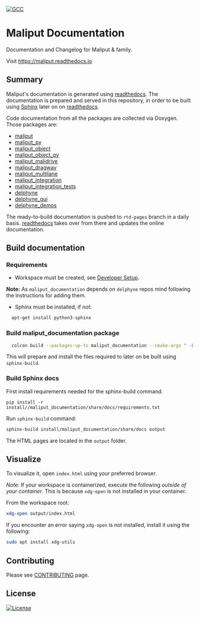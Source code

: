 [![GCC](https://github.com/maliput/maliput_documentation/actions/workflows/build.yml/badge.svg)](https://github.com/maliput/maliput_documentation/actions/workflows/build.yml)

# Maliput Documentation

Documentation and Changelog for Maliput & family.

Visit https://maliput.readthedocs.io

## Summary

Maliput's documentation is generated using [readthedocs](https://readthedocs.org/).
The documentation is prepared and served in this repository, in order to be built using [Sphinx](https://www.sphinx-doc.org/en/master/) later on on [readthedocs](https://readthedocs.org/).

Code documentation from all the packages are collected via Doxygen. Those packages are:
 - [maliput](https://github.com/maliput/maliput)
 - [maliput_py](https://github.com/maliput/maliput_py)
 - [maliput_object](https://github.com/maliput/maliput_object)
 - [maliput_object_py](https://github.com/maliput/maliput_object_py)
 - [maliput_malidrive](https://github.com/maliput/maliput_malidrive)
 - [maliput_dragway](https://github.com/maliput/maliput_dragway)
 - [maliput_multilane](https://github.com/maliput/maliput_multilane)
 - [maliput_integration](https://github.com/maliput/maliput_integration)
 - [maliput_integration_tests](https://github.com/maliput/maliput_integration_tests)
 - [delphyne](https://github.com/maliput/delphyne)
 - [delphyne_gui](https://github.com/maliput/delphyne_gui)
 - [delphyne_demos](https://github.com/maliput/delphyne_demos)

The ready-to-build documentation is pushed to `rtd-pages` branch in a daily basis. [readthedocs](https://readthedocs.org/) takes over from there
and updates the online documentation.

## Build documentation

### Requirements

 * Workspace must be created, see [Developer Setup](https://maliput.readthedocs.io/en/latest/developer_setup.html).

__Note:__ As `maliput_documentation` depends on `delphyne` repos mind following the instructions for adding them.

 * Sphinx must be installed, if not:
  ```sh
    apt-get install python3-sphinx
  ```

### Build maliput_documentation package

```sh
  colcon build --packages-up-to maliput_documentation --cmake-args " -DBUILD_DOCS=On"
```
This will prepare and install the files required to later on be built using `sphinx-build`.

### Build Sphinx docs

First install requirements needed for the sphinx-build command.

`pip install -r install//maliput_documentation/share/docs/requirements.txt`

Run `sphinx-build` command:
```sh
sphinx-build install/maliput_documentation/share/docs output
```

The HTML pages are located in the `output` folder.

## Visualize

To visualize it, open `index.html` using your preferred browser.

_Note:_ If your workspace is containerized, execute the following *outside of your container*. This is because
`xdg-open` is not installed in your container.

From the workspace root:

```sh
xdg-open output/index.html
```

If you encounter an error saying `xdg-open` is not installed, install it using the following:

```sh
sudo apt install xdg-utils
```

## Contributing

Please see [CONTRIBUTING](https://maliput.readthedocs.io/en/latest/contributing.html) page.

## License

[![License](https://img.shields.io/badge/License-BSD_3--Clause-blue.svg)](https://github.com/maliput/maliput_documentation/blob/main/LICENSE)
